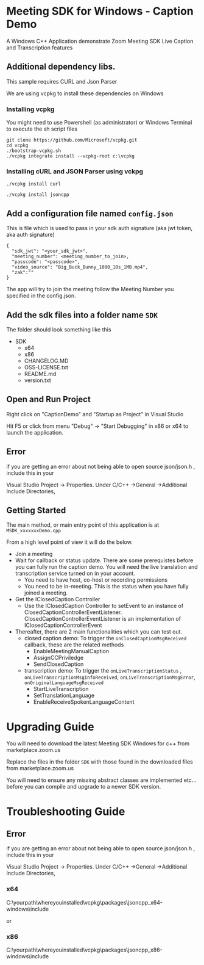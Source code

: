 
# Meeting SDK for Windows - Caption Demo

A Windows C++ Application demonstrate Zoom Meeting SDK Live Caption and Transcription features

## Additional dependency libs.

This sample requires CURL and Json Parser

We are using vcpkg to install these dependencies on Windows

### Installing vcpkg
You might need to use Powershell (as administrator) or Windows Terminal to execute the sh script files
```
git clone https://github.com/Microsoft/vcpkg.git
cd vcpkg
./bootstrap-vcpkg.sh 
./vcpkg integrate install --vcpkg-root c:\vcpkg
```

### Installing cURL and JSON Parser using vckpg

`./vcpkg install curl`

`./vcpkg install jsoncpp`

## Add a configuration file named `config.json`

This is file which is used to pass in your sdk auth signature (aka jwt token, aka auth signature)

```
{
  "sdk_jwt": "<your_sdk_jwt>",
  "meeting_number": <meeting_number_to_join>,
  "passcode": "<passcode>",
  "video_source": "Big_Buck_Bunny_1080_10s_1MB.mp4",
  "zak":""
}
```

The app will try to join the meeting follow the Meeting Number you specified in the config.json. 

## Add the sdk files into a folder name `SDK`

The folder should look something like this

- SDK
	- x64
	- x86
	- CHANGELOG.MD
	- OSS-LICENSE.txt
	- README.md
	- version.txt



## Open and Run Project

Right click on "CaptionDemo" and "Startup as Project" in Visual Studio


Hit F5 or click from menu "Debug" -> "Start Debugging" in x86 or x64 to launch the application.


## Error

if you are getting an error about not being able to open source json/json.h , include this in your

Visual Studio Project -> Properties. Under C/C++ ->General ->Additional Include Directories,


## Getting Started

The main method, or main entry point of this application is at `MSDK_xxxxxxxDemo.cpp`

From a high level point of view it will do the below.
- Join a meeting
- Wait for callback or status update. There are some prerequistes before you can fully run the caption demo. You will need the live translation and transcription service turned on in your account.
  - You need to have host, co-host or recording permissions
  - You need to be in-meeting. This is the status when you have fully joined a meeting.
- Get the IClosedCaption Controller
  - Use the IClosedCaption Controller to setEvent to an instance of  ClosedCaptionControllerEventListener. ClosedCaptionControllerEventListener is an implementation of IClosedCaptionControllerEvent
- Thereafter, there are 2 main functionalities which you can test out.
  - closed caption demo: To trigger the `onClosedCaptionMsgReceived` callback, these are the related methods
    - EnableMeetingManualCaption
	- AssignCCPriviledge
	- SendClosedCaption
  - transcription demo: To trigger the `onLiveTranscriptionStatus` , `onLiveTranscriptionMsgInfoReceived`, `onLiveTranscriptionMsgError`, `onOriginalLanguageMsgReceived`
    - StartLiveTranscription
    - SetTranslationLanguage
    - EnableReceiveSpokenLanguageContent

# Upgrading Guide

You will need to download the latest Meeting SDK Windows for c++ from marketplace.zoom.us

Replace the files in the folder `SDK` with those found in the downloaded files from marketplace.zoom.us

You will need to ensure any missing abstract classes are implemented etc... before you can compile and upgrade to a newer SDK version.

# Troubleshooting Guide

## Error

if you are getting an error about not being able to open source json/json.h , include this in your

Visual Studio Project -> Properties. Under C/C++ ->General ->Additional Include Directories,

 ### x64
 C:\yourpath\whereyouinstalled\vcpkg\packages\jsoncpp_x64-windows\include
 
 or

 ### x86
 C:\yourpath\whereyouinstalled\vcpkg\packages\jsoncpp_x86-windows\include


